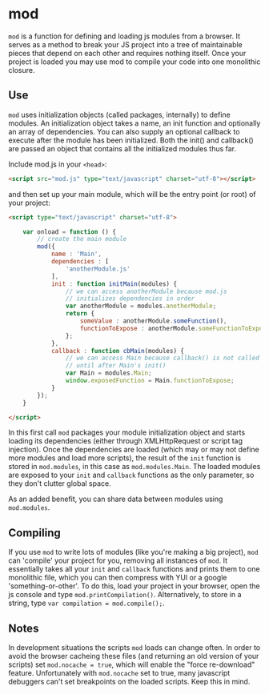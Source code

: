 mod
=======
`mod` is a function for defining and loading js modules from a browser. 
It serves as a method to break your JS project into a tree of maintainable 
pieces that depend on each other and requires nothing itself. Once your 
project is loaded you may use mod to compile your code into one monolithic 
closure.

Use
---
`mod` uses initialization objects (called packages, internally) to define 
modules. An initialization object takes a name, an init function and 
optionally an array of dependencies. You can also supply an optional callback 
to execute after the module has been initialized. Both the init() and 
callback() are passed an object that contains all the initialized modules 
thus far.

Include mod.js in your `<head>`:
	
```html
<script src="mod.js" type="text/javascript" charset="utf-8"></script>
```

and then set up your main module, which will be the entry point (or root) of your project:

```html
<script type="text/javascript" charset="utf-8">
```
```javascript
	var onload = function () {
		// create the main module
		mod({
			name : 'Main',
			dependencies : [
				'anotherModule.js'
			],
			init : function initMain(modules) {
				// we can access anotherModule because mod.js
				// initializes dependencies in order
				var anotherModule = modules.anotherModule;
				return {
					someValue : anotherModule.someFunction(),
					functionToExpose : anotherModule.someFunctionToExpose
				};
			},
			callback : function cbMain(modules) {
				// we can access Main because callback() is not called
				// until after Main's init()
				var Main = modules.Main;
				window.exposedFunction = Main.functionToExpose;
			}
		});
	}
```
```html
</script>
```

In this first call `mod` packages your module initialization object and starts loading its dependencies (either through XMLHttpRequest or script tag injection). Once the dependencies are loaded (which may or may not define more modules and load more scripts), the result of the `init` function is stored in `mod.modules`, in this case as `mod.modules.Main`. The loaded modules are exposed to your `init` and `callback` functions as the only parameter, so they don't clutter global space.

As an added benefit, you can share data between modules using `mod.modules`.

Compiling
---------
If you use `mod` to write lots of modules (like you're making a big project), `mod` can 'compile' your project for you, removing all instances of `mod`. It essentially takes all your `init` and `callback` functions and prints them to one monolithic file, which you can then compress with YUI or a google 'something-or-other'. 
To do this, load your project in your browser, open the js console and type `mod.printCompilation()`. Alternatively, to store in a string, type `var compilation = mod.compile();`.

Notes
-----
In development situations the scripts `mod` loads can change often. In order to avoid the browser cacheing these files (and returning an old version of your scripts) set `mod.nocache = true`, which will enable the "force re-download" feature. Unfortunately with `mod.nocache` set to true, many javascript debuggers can't set breakpoints on the loaded scripts. Keep this in mind.